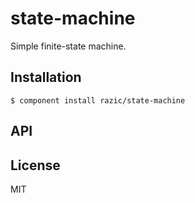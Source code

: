 
# state-machine

  Simple finite-state machine.

## Installation

    $ component install razic/state-machine

## API

   

## License

  MIT
